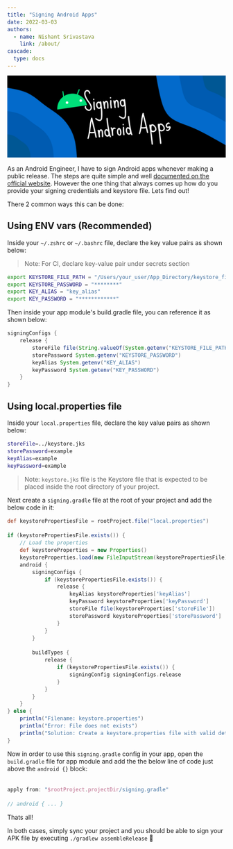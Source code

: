 ```yaml
---
title: "Signing Android Apps"
date: 2022-03-03
authors:
  - name: Nishant Srivastava
    link: /about/
cascade:
  type: docs
---
```


![Banner](img/signing-android-apps/banner.png)

<!--more-->

As an Android Engineer, I have to sign Android apps whenever making a public release. The steps are quite simple and well [documented on the official website](https://developer.android.com/studio/publish/app-signing). However the one thing that always comes up how do you provide your signing credentials and keystore file. Lets find out!

There 2 common ways this can be done:

## Using ENV vars (Recommended)

Inside your `~/.zshrc` or `~/.bashrc` file, declare the key value pairs as shown below:

> Note: For CI, declare key-value pair under secrets section

```sh
export KEYSTORE_FILE_PATH = "/Users/your_user/App_Directory/keystore_file.keystore"
export KEYSTORE_PASSWORD = "********"
export KEY_ALIAS = "key_alias"
export KEY_PASSWORD = "************"
```

Then inside your app module's build.gradle file, you can reference it as shown below:

```groovy
signingConfigs {
    release {
        storeFile file(String.valueOf(System.getenv("KEYSTORE_FILE_PATH")))
        storePassword System.getenv("KEYSTORE_PASSWORD")
        keyAlias System.getenv("KEY_ALIAS")
        keyPassword System.getenv("KEY_PASSWORD")
    }
}
```

## Using local.properties file

Inside your `local.properties` file, declare the key value pairs as shown below:

```sh
storeFile=../keystore.jks
storePassword=example
keyAlias=example
keyPassword=example
```

> Note: `keystore.jks` file is the Keystore file that is expected to be placed inside the root directory of your project.

Next create a `signing.gradle` file at the root of your project and add the below code in it:

```groovy
def keystorePropertiesFile = rootProject.file("local.properties")

if (keystorePropertiesFile.exists()) {
	// Load the properties
	def keystoreProperties = new Properties()
	keystoreProperties.load(new FileInputStream(keystorePropertiesFile))
	android {
		signingConfigs {
			if (keystorePropertiesFile.exists()) {
				release {
					keyAlias keystoreProperties['keyAlias']
					keyPassword keystoreProperties['keyPassword']
					storeFile file(keystoreProperties['storeFile'])
					storePassword keystoreProperties['storePassword']
				}
			}
		}

		buildTypes {
			release {
				if (keystorePropertiesFile.exists()) {
					signingConfig signingConfigs.release
				}
			}
		}
	}
} else {
	println("Filename: keystore.properties")
	println("Error: File does not exists")
	println("Solution: Create a keystore.properties file with valid details under keystore directory at the root of your project")
}
```

Now in order to use this `signing.gradle` config in your app, open the `build.gradle` file for app module and add the the below line of code just above the `android {}` block:

```groovy

apply from: "$rootProject.projectDir/signing.gradle"

// android { ... }
```

Thats all!

In both cases, simply sync your project and you should be able to sign your APK file by executing `./gradlew assembleRelease` 🎉
